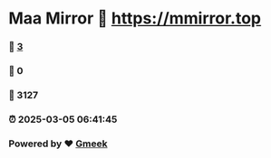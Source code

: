 # Maa Mirror :link: https://mmirror.top 
### :page_facing_up: [3](https://mmirror.top/tag.html) 
### :speech_balloon: 0 
### :hibiscus: 3127 
### :alarm_clock: 2025-03-05 06:41:45 
### Powered by :heart: [Gmeek](https://github.com/Meekdai/Gmeek)
